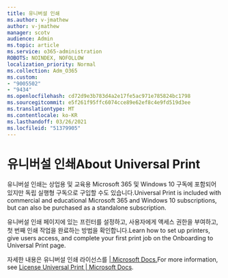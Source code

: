 ```yaml
---
title: 유니버설 인쇄
ms.author: v-jmathew
author: v-jmathew
manager: scotv
audience: Admin
ms.topic: article
ms.service: o365-administration
ROBOTS: NOINDEX, NOFOLLOW
localization_priority: Normal
ms.collection: Adm_O365
ms.custom:
- "9005502"
- "9434"
ms.openlocfilehash: cd72d9e3b783d4a2e17fe5ac971e785824bc1798
ms.sourcegitcommit: e5f261f95ffc6074cce89e62ef8c4e9fd519d3ee
ms.translationtype: MT
ms.contentlocale: ko-KR
ms.lasthandoff: 03/26/2021
ms.locfileid: "51379905"
---
```

# <a name="about-universal-print"></a><span data-ttu-id="5ddca-102">유니버설 인쇄</span><span class="sxs-lookup"><span data-stu-id="5ddca-102">About Universal Print</span></span>

<span data-ttu-id="5ddca-103">유니버설 인쇄는 상업용 및 교육용 Microsoft 365 및 Windows 10 구독에 포함되어 있지만 독립 실행형 구독으로 구입할 수도 있습니다.</span><span class="sxs-lookup"><span data-stu-id="5ddca-103">Universal Print is included with commercial and educational Microsoft 365 and Windows 10 subscriptions, but can also be purchased as a standalone subscription.</span></span>

<span data-ttu-id="5ddca-104">유니버설 인쇄 페이지에 있는 프린터를 설정하고, 사용자에게 액세스 권한을 부여하고, 첫 번째 인쇄 작업을 완료하는 방법을 확인합니다.</span><span class="sxs-lookup"><span data-stu-id="5ddca-104">Learn how to set up printers, give users access, and complete your first print job on the Onboarding to Universal Print page.</span></span>

<span data-ttu-id="5ddca-105">자세한 내용은 유니버설 인쇄 라이선스를 [| Microsoft Docs.](https://docs.microsoft.com/universal-print/fundamentals/universal-print-license)</span><span class="sxs-lookup"><span data-stu-id="5ddca-105">For more information, see [License Universal Print | Microsoft Docs](https://docs.microsoft.com/universal-print/fundamentals/universal-print-license).</span></span>
